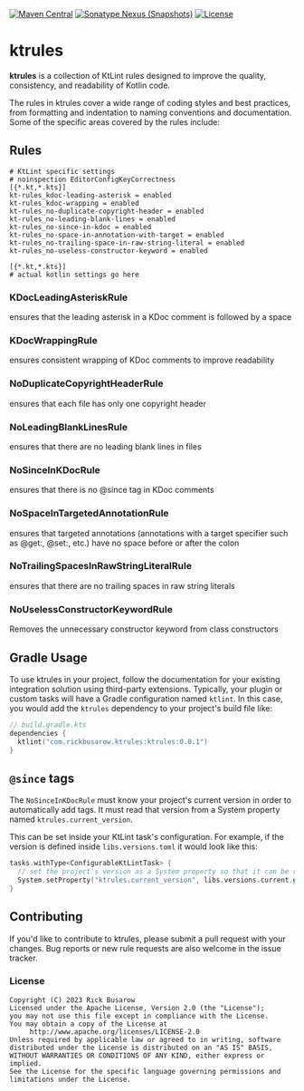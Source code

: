 [![Maven Central](https://img.shields.io/maven-central/v/com.rickbusarow.ktrules/ktrules?style=flat-square)](https://search.maven.org/search?q=com.rickbusarow.ktrules)
[![Sonatype Nexus (Snapshots)](https://img.shields.io/nexus/s/com.rickbusarow.ktrules/ktrules?label=snapshots&server=https%3A%2F%2Foss.sonatype.org&style=flat-square)](https://oss.sonatype.org/#nexus-search;quick~com.rickbusarow.ktrules)
[![License](https://img.shields.io/badge/license-apache2.0-blue?style=flat-square.svg)](https://opensource.org/licenses/Apache-2.0)

# ktrules

**ktrules** is a collection of KtLint rules designed to improve the quality, consistency, and
readability of Kotlin code.

The rules in ktrules cover a wide range of coding styles and best practices, from formatting and
indentation to naming conventions and documentation. Some of the specific areas covered by the rules
include:

## Rules

<!--docusync editorconfig-sample-->

```editorconfig
# KtLint specific settings
# noinspection EditorConfigKeyCorrectness
[{*.kt,*.kts}]
kt-rules_kdoc-leading-asterisk = enabled
kt-rules_kdoc-wrapping = enabled
kt-rules_no-duplicate-copyright-header = enabled
kt-rules_no-leading-blank-lines = enabled
kt-rules_no-since-in-kdoc = enabled
kt-rules_no-space-in-annotation-with-target = enabled
kt-rules_no-trailing-space-in-raw-string-literal = enabled
kt-rules_no-useless-constructor-keyword = enabled

[{*.kt,*.kts}]
# actual kotlin settings go here
```

<!--/docusync-->

### KDocLeadingAsteriskRule

ensures that the leading asterisk in a KDoc comment is followed by a space

### KDocWrappingRule

ensures consistent wrapping of KDoc comments to improve readability

### NoDuplicateCopyrightHeaderRule

ensures that each file has only one copyright header

### NoLeadingBlankLinesRule

ensures that there are no leading blank lines in files

### NoSinceInKDocRule

ensures that there is no @since tag in KDoc comments

### NoSpaceInTargetedAnnotationRule

ensures that targeted annotations (annotations with a target specifier such as @get:, @set:, etc.) have
no space before or after the colon

### NoTrailingSpacesInRawStringLiteralRule

ensures that there are no trailing spaces in raw string literals

### NoUselessConstructorKeywordRule

Removes the unnecessary constructor keyword from class constructors

## Gradle Usage

To use ktrules in your project, follow the documentation for your existing integration solution using
third-party extensions. Typically, your plugin or custom tasks will have a Gradle configuration
named `ktlint`. In this case, you would add the `ktrules` dependency to your project's build file like:

<!--docusync maven-artifact:1-->

```kotlin
// build.gradle.kts
dependencies {
  ktlint("com.rickbusarow.ktrules:ktrules:0.0.1")
}
```

<!--/docusync-->

## `@since` tags

The `NoSinceInKDocRule` must know your project's current version in order to automatically add tags. It
must read that version from a System property named `ktrules.current_version`.

This can be set inside your KtLint task's configuration. For example, if the version is defined
inside `libs.versions.toml` it would look like this:

```kotlin
tasks.withType<ConfigurableKtLintTask> {
  // set the project's version as a System property so that it can be read by NoSinceInKDocRule
  System.setProperty("ktrules.current_version", libs.versions.current.get())
}
```

## Contributing

If you'd like to contribute to ktrules, please submit a pull request with your changes. Bug reports or
new rule requests are also welcome in the issue tracker.

### License

```text
Copyright (C) 2023 Rick Busarow
Licensed under the Apache License, Version 2.0 (the "License");
you may not use this file except in compliance with the License.
You may obtain a copy of the License at
     http://www.apache.org/licenses/LICENSE-2.0
Unless required by applicable law or agreed to in writing, software
distributed under the License is distributed on an "AS IS" BASIS,
WITHOUT WARRANTIES OR CONDITIONS OF ANY KIND, either express or implied.
See the License for the specific language governing permissions and
limitations under the License.
```
